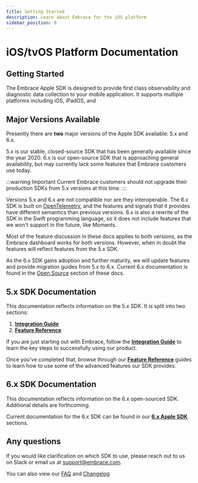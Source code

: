 ```yaml
---
title: Getting Started
description: Learn about Embrace for the iOS platform
sidebar_position: 0
---
```


# iOS/tvOS Platform Documentation

## Getting Started

The Embrace Apple SDK is designed to provide first class observability and diagnostic data collection to your mobile application. It supports multiple platforms including iOS, iPadOS, and 

## Major Versions Available

Presently there are __two__ major versions of the Apple SDK available: 5.x and 6.x. 

5.x is our stable, closed-source SDK that has been generally available since the year 2020. 6.x is our open-source SDK that is approaching general availability, but may currently lack some features that Embrace customers use today.

:::warning Important
Current Embrace customers should not upgrade their production SDKs from 5.x versions at this time.
:::

Versions 5.x and 6.x are not compatible nor are they interoperable. The 6.x SDK is built on [OpenTelemetry](https://opentelemetry.io), and the features and signals that it provides have different semantics than previous versions. 6.x is also a rewrite of the SDK in the Swift programming language, so it does not include features that we won't support in the future, like Moments. 

Most of the feature discussion in these docs applies to both versions, as the Embrace dashboard works for both versions. However, when in doubt the features will reflect features from the 5.x SDK.

As the 6.x SDK gains adoption and further maturity, we will update features and provide migration guides from 5.x to 6.x. Current 6.x documentation is found in the [Open Source](/ios/open-source) section of these docs.

## 5.x SDK Documentation

This documentation reflects information on the 5.x SDK. It is split into two sections:

1. [**Integration Guide**](./5x/integration/)
2. [**Feature Reference**](./5x/features/)

If you are just starting out with Embrace, follow the [**Integration Guide**](./5x/integration/) to learn the key steps to successfully using our product.

Once you've completed that, browse through our [**Feature Reference**](./5x/features/) guides to learn how to use some of the advanced features our SDK provides.

## 6.x SDK Documentation

This documentation reflects information on the 6.x open-sourced SDK. Additional details are forthcoming.

Current documentation for the 6.x SDK can be found in our [**6.x Apple SDK**](/ios/open-source) sections.

## Any questions

If you would like clarification on which SDK to use, please reach out to us on Slack or email us at [support@embrace.com](mailto:support@embrace.com).

You can also view our [FAQ](/ios/faq/) and [Changelog](/ios/changelog/)
